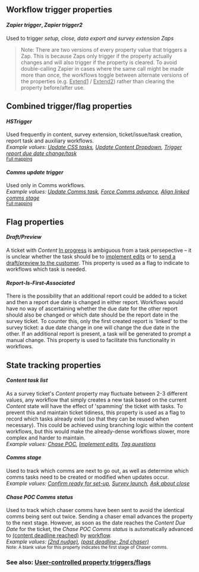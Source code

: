 ## Workflow trigger properties

#### *Zapier trigger*, *Zapier trigger2*
Used to trigger <i>setup, close, data export and survey extension Zaps</i>

> Note: There are two versions of every property value that triggers a Zap. This is because Zaps only trigger if the property actually changes and will also trigger if the property is cleared. To avoid double-calling Zapier in cases where the same call might be made more than once, the workflows toggle between alternate versions of the properties (e.g. <u>Extend1</u> / <u>Extend2</u>) rather than clearing the property before/after use.    

## Combined trigger/flag properties  

#### *HSTrigger*
Used frequently in content, survey extension, ticket/issue/task creation, report task and auxiliary workflows.  
<i>Example values: <u>Update CSS tasks</u>, <u>Update Content Dropdown</u>, <u>Trigger report due date change/task</u></i>  
<small>[Full mapping](../articles/Workflow-internal-properties-mapping.md#hstrigger)</small>  

#### *Comms update trigger*
Used only in Comms workflows.  
<i>Example values: <u>Update Comms task</u>, <u>Force Comms advance</u>, <u>Align linked comms stage</u></i>  
<small>[Full mapping](../articles/Workflow-internal-properties-mapping.md#comms-update-trigger)</small>  

## Flag properties

#### *Draft/Preview*  
A ticket with *Content* <u>In progress</u> is ambiguous from a task persepective – it is unclear whether the task should be to <u>implement edits</u> or to <u>send a draft/preview to the customer</u>. This property is used as a flag to indicate to workflows which task is needed.  

#### *Report-Is-First-Associated*  
There is the possibility that an additional report could be added to a ticket and then a report due date is changed in either report. Workflows would have no way of ascertaining whether the due date for the other report should also be changed or which date should be the report date in the survey ticket. To counter this, only the first created report is 'linked' to the survey ticket: a due date change in one will change the due date in the other. If an additional report is present, a task will be generated to prompt a manual change. This property is used to facilitate this functionality in workflows.  

## State tracking properties

#### *Content task list*
As a survey ticket's *Content* property may fluctuate between 2-3 different values, any workflow that simply creates a new task based on the current *Content* state will have the effect of 'spamming' the ticket with tasks. To prevent this and maintain ticket tidiness, this property is used as a flag to record which tasks already exist (so that they can be reused when necessary). This could be achieved using branching logic within the content workflows, but this would make the already-dense workflows slower, more complex and harder to maintain.  
<i>Example values: <u>Chase POC</u>, <u>Implement edits</u>, <u>Tag questions</u></i>  

#### *Comms stage*
Used to track which comms are next to go out, as well as determine which comms tasks need to be created or modified when updates occur.  
<i>Example values: <u>Confirm ready for set-up</u>, <u>Survey launch</u>, <u>Ask about close</u></i>  

#### *Chase POC Comms status*
Used to track which chaser comms have been sent to avoid the identical comms being sent out twice. Sending a chaser email advances the property to the next stage. However, as soon as the date reaches the *Content Due Date* for the ticket, the *Chase POC Comms status* is automatically advanced to <u>(content deadline reached)</u> by [workflow]().  
<i>Example values: <u>(2nd nudge)</u>, <u>(past deadline; 2nd chaser)</u></i>  
<small>Note: A blank value for this property indicates the first stage of Chaser comms.</small>  

### See also: [User-controlled property triggers/flags](../articles/User-controlled-property-triggers-flags.md)  